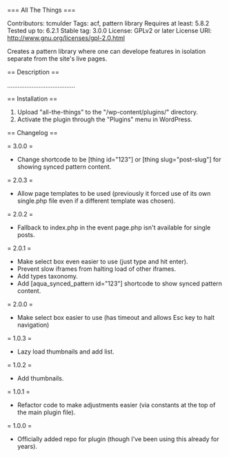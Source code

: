 === All The Things ===

Contributors: tcmulder
Tags: acf, pattern library
Requires at least: 5.8.2
Tested up to: 6.2.1
Stable tag: 3.0.0
License: GPLv2 or later
License URI: http://www.gnu.org/licenses/gpl-2.0.html

Creates a pattern library where one can develope features in isolation separate from the site's live pages.

== Description ==

.......................................

== Installation ==

1. Upload "all-the-things" to the "/wp-content/plugins/" directory.
2. Activate the plugin through the "Plugins" menu in WordPress.

== Changelog ==

= 3.0.0 =

- Change shortcode to be [thing id="123"] or [thing slug="post-slug"] for showing synced pattern content.

= 2.0.3 =

- Allow page templates to be used (previously it forced use of its own single.php file even if a different template was chosen).

= 2.0.2 =

- Fallback to index.php in the event page.php isn't available for single posts.

= 2.0.1 =

- Make select box even easier to use (just type and hit enter).
- Prevent slow iframes from halting load of other iframes.
- Add types taxonomy.
- Add [aqua_synced_pattern id="123"] shortcode to show synced pattern content.

= 2.0.0 =

- Make select box easier to use (has timeout and allows Esc key to halt navigation)

= 1.0.3 =

- Lazy load thumbnails and add list.

= 1.0.2 =

-   Add thumbnails.

= 1.0.1 =

-   Refactor code to make adjustments easier (via constants at the top of the main plugin file).

= 1.0.0 =

-   Officially added repo for plugin (though I've been using this already for years).
